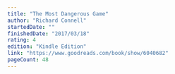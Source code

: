 ```yaml
---
title: "The Most Dangerous Game"
author: "Richard Connell"
startedDate: ""
finishedDate: "2017/03/18"
rating: 4
edition: "Kindle Edition"
link: "https://www.goodreads.com/book/show/6040682"
pageCount: 48
---
```



